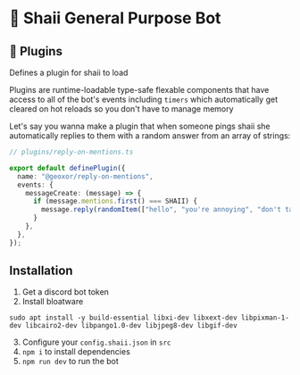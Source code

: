 # 🌸 Shaii General Purpose Bot

## 🔌 Plugins

Defines a plugin for shaii to load

Plugins are runtime-loadable type-safe flexable components that have access to all of the bot's events
including `timers` which automatically get cleared on hot reloads so you don't have to manage
memory

Let's say you wanna make a plugin that when someone pings shaii she automatically
replies to them with a random answer from an array of strings:

```ts
// plugins/reply-on-mentions.ts

export default definePlugin({
  name: "@geoxor/reply-on-mentions",
  events: {
    messageCreate: (message) => {
      if (message.mentions.first() === SHAII) {
        message.reply(randomItem(["hello", "you're annoying", "don't talk to me again!"]));
      }
    },
  },
});
```

## Installation

1. Get a discord bot token
2. Install bloatware

```
sudo apt install -y build-essential libxi-dev libxext-dev libpixman-1-dev libcairo2-dev libpango1.0-dev libjpeg8-dev libgif-dev
```

3. Configure your `config.shaii.json` in `src`
4. `npm i` to install dependencies
5. `npm run dev` to run the bot
